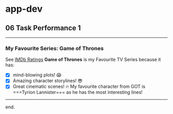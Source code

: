 # app-dev
## 06 Task Performance 1
---
### My Favourite Series: Game of Thrones
See [IMDb Ratings](https://www.imdb.com/title/tt0944947/ratings/?ref_=tt_ov_rt)
**Game of Thrones** is my Favourite TV Series because it has:
- [x] mind-blowing plots! :scream:
- [x] Amazing character storylines! :sunglasses:
- [x] Great cinematic scenes! :fire:
My favourite character from GOT is ===Tyrion Lannister=== as he has the most interesting lines!
---
end.
